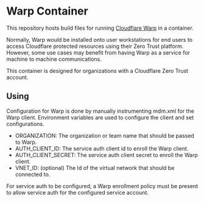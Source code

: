 # Warp Container
This repository hosts build files for running [Cloudflare Warp](https://developers.cloudflare.com/cloudflare-one/connections/connect-devices/warp/) in a container.

Normally, Warp would be installed onto user workstations for end users to access Cloudflare protected resources using their Zero Trust platform. However, some use cases may benefit from having Warp as a service for machine to machine communications.

This container is designed for organizations with a Cloudflare Zero Trust account.

## Using
Configuration for Warp is done by manually instrumenting mdm.xml for the Warp client. Environment variables are used to configure the client and set configurations.

- ORGANIZATION: The organization or team name that should be passed to Warp.
- AUTH_CLIENT_ID: The service auth client id to enroll the Warp client.
- AUTH_CLIENT_SECRET: The service auth client secret to enroll the Warp client.
- VNET_ID: (optional) The Id of the virtual network that should be connected to.

For service auth to be configured, a Warp enrollment policy must be present to allow service auth for the configured service account.